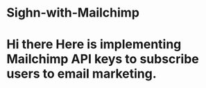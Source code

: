 # Sighn-with-Mailchimp
# Hi there Here is implementing Mailchimp API keys to subscribe users to email marketing.
